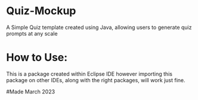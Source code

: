 # Quiz-Mockup
A Simple Quiz template created using Java, allowing users to generate quiz prompts at any scale

# How to Use:
This is a package created within Eclipse IDE however importing this package on other IDEs, along with the right packages, will work just fine.

#Made March 2023

